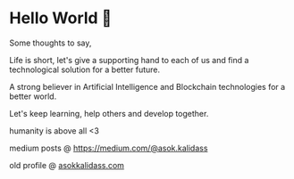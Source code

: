 # Hello World 👋

Some thoughts to say, 

Life is short, let's give a supporting hand to each of us and find a technological solution for a better future. 

A strong believer in Artificial Intelligence and Blockchain technologies for a better world.

Let's keep learning, help others and develop together.

humanity is above all <3

medium posts @ https://medium.com/@asok.kalidass

old profile @ [asokkalidass.com](https://web.cs.dal.ca/~kalisamy/)
